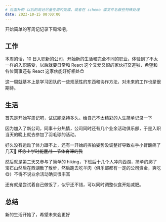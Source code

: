 ```yaml
---
# 后面补的 以后的周记尽量在周内完成，或者在 schema 或文件名做些特殊处理
date: 2023-10-15 00:00:00
---
```


开始简单的写周记记录下周常吧。

## 工作

本周的话，10 日入职新的公司，开始新的生活和完全不同的职业，体验到了不太一样的入职感受，以后就要日常和 React 这个又爱又恨的家伙打交道啦，希望和各位同事还有 React 这家伙能好好相处😊

这一周就基本上是学习团队的一些规范性的东西和协作方法，对未来的工作也是很期待。

## 生活

首先是开始写周记吧，试试能坚持多久。给自己不太精彩的人生简单记录一下

因为加入了新公司，同事十分热情，公司同时还有几个业余活动俱乐部，于是入职当天的晚上就去参加了羽毛球的活动。

好久没有运动了体力跟不上，还有一开始的挥拍姿势没调整好导致右手小臂酸痛了几天🤣 ~~怀念上学时能鏖战一节体育课的我~~

然后就是第二天又参与了简单的 hiking，下班后十几个人冲向西湖，简单的爬了宝石山然后在西湖散了散步，然后跑去吃羊肉（俱乐部都有一定的公司资金，爽吃😋）不得不说业余活动确实很丰富

还有就是尝试着自己做饭了，似乎还不错，可以同时调整伙食开始减肥。

## 总结

新的生活开始了，希望未来会更好
